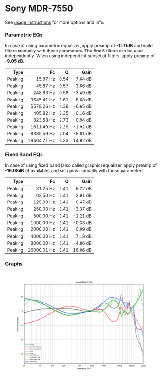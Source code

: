 # Sony MDR-7550
See [usage instructions](https://github.com/jaakkopasanen/AutoEq#usage) for more options and info.

### Parametric EQs
In case of using parametric equalizer, apply preamp of **-15.11dB** and build filters manually
with these parameters. The first 5 filters can be used independently.
When using independent subset of filters, apply preamp of **-9.05 dB**.

| Type    | Fc          |    Q | Gain     |
|--------:|------------:|-----:|---------:|
| Peaking | 15.97 Hz    | 0.54 | 7.64 dB  |
| Peaking | 45.87 Hz    | 0.57 | 3.66 dB  |
| Peaking | 248.63 Hz   | 0.58 | -3.49 dB |
| Peaking | 3645.41 Hz  | 1.61 | 8.68 dB  |
| Peaking | 5578.26 Hz  | 4.38 | -6.65 dB |
| Peaking | 405.82 Hz   | 2.35 | -0.16 dB |
| Peaking | 823.58 Hz   | 2.73 | 0.94 dB  |
| Peaking | 1611.49 Hz  | 2.29 | -1.92 dB |
| Peaking | 8385.59 Hz  | 2.04 | -5.01 dB |
| Peaking | 19404.71 Hz | 0.33 | 14.92 dB |

### Fixed Band EQs
In case of using fixed band (also called graphic) equalizer, apply preamp of **-16.08dB**
(if available) and set gains manually with these parameters.

| Type    | Fc          |    Q | Gain     |
|--------:|------------:|-----:|---------:|
| Peaking | 31.25 Hz    | 1.41 | 9.22 dB  |
| Peaking | 62.50 Hz    | 1.41 | 2.91 dB  |
| Peaking | 125.00 Hz   | 1.41 | -0.47 dB |
| Peaking | 250.00 Hz   | 1.41 | -3.37 dB |
| Peaking | 500.00 Hz   | 1.41 | -1.21 dB |
| Peaking | 1000.00 Hz  | 1.41 | -0.33 dB |
| Peaking | 2000.00 Hz  | 1.41 | -0.09 dB |
| Peaking | 4000.00 Hz  | 1.41 | 7.18 dB  |
| Peaking | 8000.00 Hz  | 1.41 | -4.86 dB |
| Peaking | 16000.01 Hz | 1.41 | 16.06 dB |

### Graphs
![](./Sony%20MDR-7550.png)